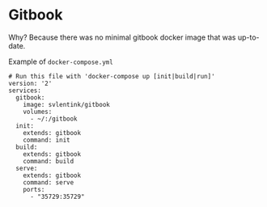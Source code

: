 # Gitbook

Why? Because there was no minimal gitbook docker image that was up-to-date.


Example of `docker-compose.yml`
```shell
# Run this file with 'docker-compose up [init|build|run]'
version: '2'
services:
  gitbook:
    image: svlentink/gitbook
    volumes:
      - ~/:/gitbook
  init:
    extends: gitbook
    command: init
  build:
    extends: gitbook
    command: build
  serve:
    extends: gitbook
    command: serve
    ports:
      - "35729:35729"

```
